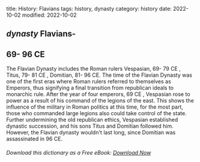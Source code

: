 title: History: Flavians
tags: history, dynasty
category: history
date: 2022-10-02
modified: 2022-10-02

## _dynasty_ Flavians-
 69-
96 CE
-
The Flavian Dynasty includes
the Roman rulers Vespasian, 69-
79 CE
, Titus,
 79-
81 CE
, Domitian, 81-
96 CE. The time of the
Flavian Dynasty was one of the first eras where Roman rulers referred
to themselves as Emperors, thus signifying a final transition from
republican ideals to monarchic rule. After the year of four emperors,
 69 CE
, Vespasian rose to power as a result of his command of
the legions of the east. This shows the influence of the military in
Roman politics at this time, for the most part, those who commanded
large legions also could take control of the state. Further
undermining the old republican ethics, Vespasian established dynastic
succession, and his sons Titus and Domitian followed him. However,
the Flavian dynasty wouldn't last long, since Domitian was assassinated
in 96 CE.



###### Download *this* dictionary as a Free eBook: [Download Now]({static}static/SerfHistoryDictionary.pdf)

